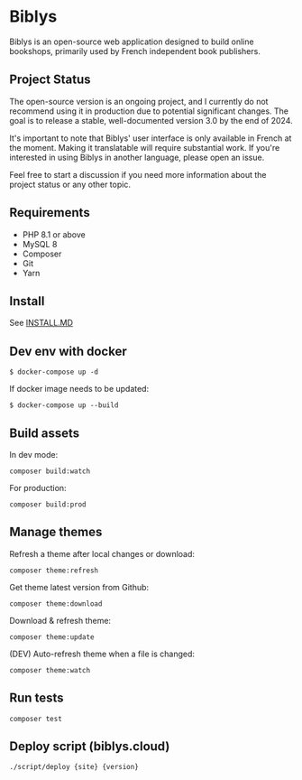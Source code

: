 # Biblys

Biblys is an open-source web application designed to build online bookshops,
primarily used by French independent book publishers.

## Project Status

The open-source version is an ongoing project, and I currently do not recommend
using it in production due to potential significant changes. The goal is to
release a stable, well-documented version 3.0 by the end of 2024.

It's important to note that Biblys' user interface is only available in French
at the moment. Making it translatable will require substantial work. If you're
interested in using Biblys in another language, please open an issue.

Feel free to start a discussion if you need more information about the project
status or any other topic.

## Requirements

- PHP 8.1 or above
- MySQL 8
- Composer
- Git
- Yarn

## Install

See [INSTALL.MD]()

## Dev env with docker

```
$ docker-compose up -d
```

If docker image needs to be updated:


```
$ docker-compose up --build
```

## Build assets

In dev mode:

```console
composer build:watch
```

For production:

```console
composer build:prod
```

## Manage themes

Refresh a theme after local changes or download:

```console
composer theme:refresh
```

Get theme latest version from Github:

```console
composer theme:download
```

Download & refresh theme:

```console
composer theme:update
```

(DEV) Auto-refresh theme when a file is changed:

```console
composer theme:watch
```

## Run tests

```console
composer test
```

## Deploy script (biblys.cloud)

```shell
./script/deploy {site} {version}
```
